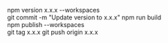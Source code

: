 npm version x.x.x --workspaces  
git commit -m "Update version to x.x.x"
npm run build  
npm publish --workspaces  
git tag x.x.x
git push origin x.x.x